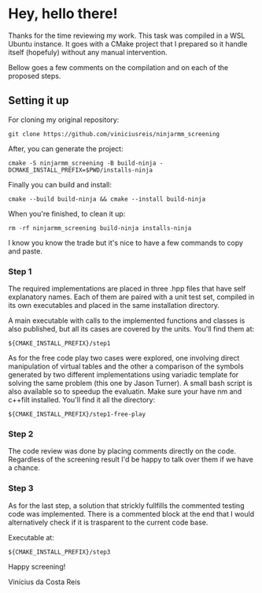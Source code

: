 # Hey, hello there!
Thanks for the time reviewing my work. This task was compiled in a WSL Ubuntu instance. It goes with a CMake project that I prepared so it handle itself (hopefuly) without any manual intervention.

Bellow goes a few comments on the compilation and on each of the proposed steps.

## Setting it up

For cloning my original repository:

```
git clone https://github.com/viniciusreis/ninjarmm_screening
```

After, you can generate the project:
```
cmake -S ninjarmm_screening -B build-ninja -DCMAKE_INSTALL_PREFIX=$PWD/installs-ninja
```

Finally you can build and install:
```
cmake --build build-ninja && cmake --install build-ninja
```

When you're finished, to clean it up:
```
rm -rf ninjarmm_screening build-ninja installs-ninja
```

I know you know the trade but it's nice to have a few commands to copy and paste. 

### Step 1 
The required implementations are placed in three .hpp files that have self explanatory names. Each of them are paired with a unit test set, compiled in its own executables and placed in the same installation directory.

A main executable with calls to the implemented functions and classes is also published, but all its cases are covered by the units. You'll find them at:
```
${CMAKE_INSTALL_PREFIX}/step1
```

As for the free code play two cases were explored, one involving direct manipulation of virtual tables and the other a comparison of the symbols generated by two different implementations using variadic template for solving the same problem (this one by Jason Turner). A small bash script is also available so to speedup the evaluatin. Make sure your have nm and c++filt installed. You'll find it all the directory:

```
${CMAKE_INSTALL_PREFIX}/step1-free-play
```

### Step 2
The code review was done by placing comments directly on the code. Regardless of the screening result I'd be happy to talk over them if we have a chance.

### Step 3
As for the last step, a solution that strickly fullfills the commented testing code was implemented. There is a commented block at the end that I would alternatively check if it is trasparent to the current code base.

Executable at:
```
${CMAKE_INSTALL_PREFIX}/step3
```

Happy screening!

Vinícius da Costa Reis
